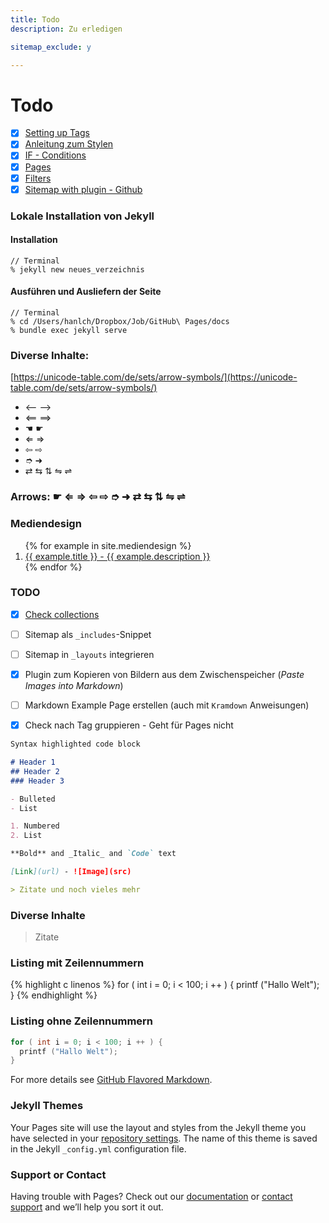 ```yaml
---
title: Todo
description: Zu erledigen

sitemap_exclude: y

---
```



# Todo

- [x] [Setting up Tags](https://idratherbewriting.com/documentation-theme-jekyll/mydoc_tags.html)
- [x] [Anleitung zum Stylen](https://aregsar.com/blog/2019/how-to-customize-your-github-pages-blog-layout-in-five-minutes/)
- [x] [IF - Conditions](https://idratherbewriting.com/documentation-theme-jekyll/mydoc_conditional_logic.html)
- [x] [Pages](https://idratherbewriting.com/documentation-theme-jekyll/mydoc_pages.html)
- [x] [Filters](https://blog.webjeda.com/jekyll-filters/)
- [x] [Sitemap with plugin - Github](https://github.com/allejo/jekyll-toc)

### Lokale Installation von Jekyll

#### Installation
```
// Terminal
% jekyll new neues_verzeichnis
```


#### Ausführen und Ausliefern der Seite
```
// Terminal
% cd /Users/hanlch/Dropbox/Job/GitHub\ Pages/docs
% bundle exec jekyll serve
```



### Diverse Inhalte:

[https://unicode-table.com/de/sets/arrow-symbols/](https://unicode-table.com/de/sets/arrow-symbols/)

* ⟵ ⟶
* ⟸ ⟹
* ☚ ☛
* ⇐ ⇒
* ⇦ ⇨
* ➮ ➜
* ⇄ ⇆ ⇅ ⇋ ⇌

### Arrows: ☛ ⇐ ⇒ ⇦ ⇨ ➮ ➜ ⇄ ⇆ ⇅ ⇋ ⇌



### Mediendesign
<ol>
{% for example in site.mediendesign %}
<li><a href="{{ example.url }}">
{{ example.title }} - {{ example.description }}
</a></li>
{% endfor %}
</ol>


### TODO

- [x] [Check collections](https://jekyllrb.com/docs/collections/)
- [ ] Sitemap als `_includes`-Snippet 
- [ ] Sitemap in `_layouts` integrieren
- [x] Plugin zum Kopieren von Bildern aus dem Zwischenspeicher (*Paste Images into Markdown*)
- [ ] Markdown Example Page erstellen (auch mit `Kramdown` Anweisungen)
- [x] Check nach Tag gruppieren - Geht für Pages nicht


```markdown
Syntax highlighted code block

# Header 1
## Header 2
### Header 3

- Bulleted
- List

1. Numbered
2. List

**Bold** and _Italic_ and `Code` text

[Link](url) - ![Image](src)

> Zitate und noch vieles mehr
```

### Diverse Inhalte

> Zitate




### Listing mit Zeilennummern
{% highlight c linenos %}
for ( int i = 0; i < 100; i ++ ) {
printf ("Hallo Welt");
}
{% endhighlight %}


### Listing ohne Zeilennummern
```c
for ( int i = 0; i < 100; i ++ ) {
  printf ("Hallo Welt");
}
```


For more details see [GitHub Flavored Markdown](https://guides.github.com/features/mastering-markdown/).

### Jekyll Themes

Your Pages site will use the layout and styles from the Jekyll theme you have selected in your [repository settings](https://github.com/Pixelpilot/Pixelpilot.github.io/settings/pages). The name of this theme is saved in the Jekyll `_config.yml` configuration file.

### Support or Contact

Having trouble with Pages? Check out our [documentation](https://docs.github.com/categories/github-pages-basics/) or [contact support](https://support.github.com/contact) and we’ll help you sort it out.
